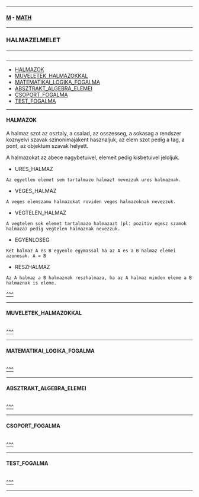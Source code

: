 
---

#### [M](https://github.com/ttltrk/TTT/blob/master/menu.md) - [MATH](https://github.com/ttltrk/TTT/tree/master/MATH/MATH.md)

---

### HALMAZELMELET

---

```

```

---

* [HALMAZOK](#HALMAZOK)
* [MUVELETEK_HALMAZOKKAL](#MUVELETEK_HALMAZOKKAL)
* [MATEMATIKAI_LOGIKA_FOGALMA](#MATEMATIKAI_LOGIKA_FOGALMA)
* [ABSZTRAKT_ALGEBRA_ELEMEI](#ABSZTRAKT_ALGEBRA_ELEMEI)
* [CSOPORT_FOGALMA](#CSOPORT_FOGALMA)
* [TEST_FOGALMA](#TEST_FOGALMA)

---

#### HALMAZOK

A halmaz szot az osztaly, a csalad, az osszesseg, a sokasag a rendszer koznyelvi szavak szinonimajakent hasznaljuk, az elem szot
pedig a tag, a pont, az objektum szavak helyett.

A halmazokat az abece nagybetuivel, elemeit pedig kisbetuivel jeloljuk.

- URES_HALMAZ

```
Az egyetlen elemet sem tartalmazo halmazt nevezzuk ures halmaznak.
```

- VEGES_HALMAZ

```
A veges elemszamu halmazokat roviden veges halmazoknak nevezzuk.
```

- VEGTELEN_HALMAZ

```
A vegtelen sok elemet tartalmazo halmazazt (pl: pozitiv egesz szamok halmaza) pedig vegtelen halmaznak nevezzuk.
```

- EGYENLOSEG

```
Ket halmaz A es B egyenlo egymassal ha az A es a B halmaz elemei azonosak. A = B
```

- RESZHALMAZ

```
Az A halmaz a B halmaznak reszhalmaza, ha az A halmaz minden eleme a B halmaznak is eleme. 
```


[^^^](#HALMAZELMELET)

---

#### MUVELETEK_HALMAZOKKAL

```

```

[^^^](#HALMAZELMELET)

---

#### MATEMATIKAI_LOGIKA_FOGALMA

```

```

[^^^](#HALMAZELMELET)

---

#### ABSZTRAKT_ALGEBRA_ELEMEI

```

```

[^^^](#HALMAZELMELET)

---

#### CSOPORT_FOGALMA

```

```

[^^^](#HALMAZELMELET)

---

#### TEST_FOGALMA

```

```

[^^^](#HALMAZELMELET)

---
